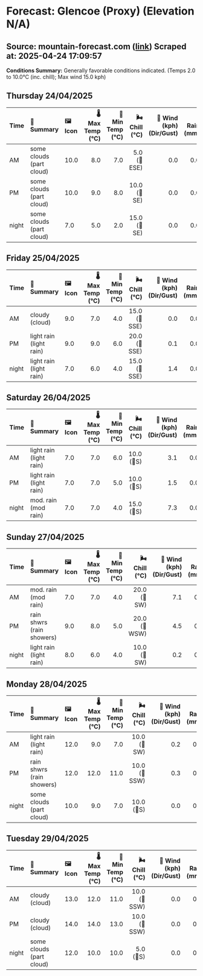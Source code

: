 # Forecast: Glencoe (Proxy) (Elevation N/A)
**Source:** mountain-forecast.com ([link](https://www.mountain-forecast.com/peaks/Bidean-nam-Bian/forecasts/500))
**Scraped at:** 2025-04-24 17:09:57
---

**Conditions Summary:** Generally favorable conditions indicated. (Temps 2.0 to 10.0°C (inc. chill); Max wind 15.0 kph)

## Thursday 24/04/2025
| **Time** | **📝 Summary** | **🖼️ Icon** | **🌡️ Max Temp (°C)** | **🥶 Min Temp (°C)** | **🌬️ Chill (°C)** | **💨 Wind (kph) (Dir/Gust)** | **💧 Rain (mm)** | **❄️ Snow (cm)** | **☁️ Cloud Base (m)** | **🧊 Freezing Lvl (m)** |
|:------- |:------- |:----- |--------------: |-------------: |-----------: |---------------------: |---------: |----------: |---------------: |----------------: |
| AM      | some clouds<br><span class="icon-desc">(part cloud)</span> | 10.0 | 8.0 | 7.0 | 5.0<br>(🧭ESE) | 0.0 | 0.0 | 700 | 1650 |
| PM      | some clouds<br><span class="icon-desc">(part cloud)</span> | 10.0 | 9.0 | 8.0 | 10.0<br>(🧭SE) | 0.0 | 0.0 | 950 | 1750 |
| night   | some clouds<br><span class="icon-desc">(part cloud)</span> | 7.0 | 5.0 | 2.0 | 15.0<br>(🧭SE) | 0.0 | 0.0 | 1600 | 1750 |

## Friday 25/04/2025
| **Time** | **📝 Summary** | **🖼️ Icon** | **🌡️ Max Temp (°C)** | **🥶 Min Temp (°C)** | **🌬️ Chill (°C)** | **💨 Wind (kph) (Dir/Gust)** | **💧 Rain (mm)** | **❄️ Snow (cm)** | **☁️ Cloud Base (m)** | **🧊 Freezing Lvl (m)** |
|:------- |:------- |:----- |--------------: |-------------: |-----------: |---------------------: |---------: |----------: |---------------: |----------------: |
| AM      | cloudy<br><span class="icon-desc">(cloud)</span> | 9.0 | 7.0 | 4.0 | 15.0<br>(🧭SSE) | 0.0 | 0.0 | 900 | 1650 |
| PM      | light rain<br><span class="icon-desc">(light rain)</span> | 9.0 | 9.0 | 6.0 | 20.0<br>(🧭SSE) | 0.1 | 0.0 | 850 | 1650 |
| night   | light rain<br><span class="icon-desc">(light rain)</span> | 7.0 | 6.0 | 4.0 | 15.0<br>(🧭SSE) | 1.4 | 0.0 | 750 | 1700 |

## Saturday 26/04/2025
| **Time** | **📝 Summary** | **🖼️ Icon** | **🌡️ Max Temp (°C)** | **🥶 Min Temp (°C)** | **🌬️ Chill (°C)** | **💨 Wind (kph) (Dir/Gust)** | **💧 Rain (mm)** | **❄️ Snow (cm)** | **☁️ Cloud Base (m)** | **🧊 Freezing Lvl (m)** |
|:------- |:------- |:----- |--------------: |-------------: |-----------: |---------------------: |---------: |----------: |---------------: |----------------: |
| AM      | light rain<br><span class="icon-desc">(light rain)</span> | 7.0 | 7.0 | 6.0 | 10.0<br>(🧭S) | 3.1 | 0.0 | 300 | 1700 |
| PM      | light rain<br><span class="icon-desc">(light rain)</span> | 7.0 | 7.0 | 5.0 | 10.0<br>(🧭S) | 1.5 | 0.0 | 300 | 1700 |
| night   | mod. rain<br><span class="icon-desc">(mod rain)</span> | 7.0 | 7.0 | 4.0 | 15.0<br>(🧭S) | 7.3 | 0.0 | 500 | 1950 |

## Sunday 27/04/2025
| **Time** | **📝 Summary** | **🖼️ Icon** | **🌡️ Max Temp (°C)** | **🥶 Min Temp (°C)** | **🌬️ Chill (°C)** | **💨 Wind (kph) (Dir/Gust)** | **💧 Rain (mm)** | **❄️ Snow (cm)** | **☁️ Cloud Base (m)** | **🧊 Freezing Lvl (m)** |
|:------- |:------- |:----- |--------------: |-------------: |-----------: |---------------------: |---------: |----------: |---------------: |----------------: |
| AM      | mod. rain<br><span class="icon-desc">(mod rain)</span> | 7.0 | 7.0 | 4.0 | 20.0<br>(🧭SW) | 7.1 | 0.0 | 300 | 2000 |
| PM      | rain shwrs<br><span class="icon-desc">(rain showers)</span> | 9.0 | 8.0 | 5.0 | 20.0<br>(🧭WSW) | 4.5 | 0.0 | 300 | 1700 |
| night   | light rain<br><span class="icon-desc">(light rain)</span> | 8.0 | 6.0 | 4.0 | 10.0<br>(🧭SW) | 0.2 | 0.0 | 700 | 1800 |

## Monday 28/04/2025
| **Time** | **📝 Summary** | **🖼️ Icon** | **🌡️ Max Temp (°C)** | **🥶 Min Temp (°C)** | **🌬️ Chill (°C)** | **💨 Wind (kph) (Dir/Gust)** | **💧 Rain (mm)** | **❄️ Snow (cm)** | **☁️ Cloud Base (m)** | **🧊 Freezing Lvl (m)** |
|:------- |:------- |:----- |--------------: |-------------: |-----------: |---------------------: |---------: |----------: |---------------: |----------------: |
| AM      | light rain<br><span class="icon-desc">(light rain)</span> | 12.0 | 9.0 | 7.0 | 10.0<br>(🧭SW) | 0.2 | 0.0 | 350 | 2200 |
| PM      | rain shwrs<br><span class="icon-desc">(rain showers)</span> | 12.0 | 12.0 | 11.0 | 10.0<br>(🧭SSW) | 0.3 | 0.0 | 750 | 2400 |
| night   | some clouds<br><span class="icon-desc">(part cloud)</span> | 10.0 | 9.0 | 7.0 | 10.0<br>(🧭S) | 0.0 | 0.0 | 2750 | 2600 |

## Tuesday 29/04/2025
| **Time** | **📝 Summary** | **🖼️ Icon** | **🌡️ Max Temp (°C)** | **🥶 Min Temp (°C)** | **🌬️ Chill (°C)** | **💨 Wind (kph) (Dir/Gust)** | **💧 Rain (mm)** | **❄️ Snow (cm)** | **☁️ Cloud Base (m)** | **🧊 Freezing Lvl (m)** |
|:------- |:------- |:----- |--------------: |-------------: |-----------: |---------------------: |---------: |----------: |---------------: |----------------: |
| AM      | cloudy<br><span class="icon-desc">(cloud)</span> | 13.0 | 12.0 | 11.0 | 10.0<br>(🧭SSW) | 0.0 | 0.0 | 5250 | 2900 |
| PM      | cloudy<br><span class="icon-desc">(cloud)</span> | 14.0 | 14.0 | 13.0 | 10.0<br>(🧭SSW) | 0.0 | 0.0 | 6750 | 2950 |
| night   | some clouds<br><span class="icon-desc">(part cloud)</span> | 12.0 | 10.0 | 10.0 | 5.0<br>(🧭S) | 0.0 | 0.0 | 6550 | 2950 |